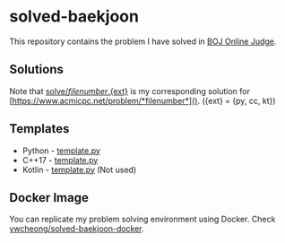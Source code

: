 # solved-baekjoon
This repository contains the problem I have solved in [BOJ Online Judge](https://acmicpc.net).

## Solutions
Note that [solve/*filenumber*.{ext}]() is my corresponding solution for [https://www.acmicpc.net/problem/*filenumber*](). ({ext} = {py, cc, kt})

## Templates
* Python - [template.py](/template/template.py)
* C++17 - [template.py](/template/template.cc)
* Kotlin - [template.py](/template/template.kt) (Not used)

## Docker Image
You can replicate my problem solving environment using Docker. Check [ywcheong/solved-baekjoon-docker](https://github.com/ywcheong/solved-baekjoon-docker).